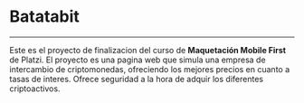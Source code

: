 # <h1>Batatabit</h1>
--- 
Este es el proyecto de finalizacion del curso de **Maquetación Mobile First** de Platzi. El proyecto es una pagina web que simula una empresa de intercambio de criptomonedas, ofreciendo los mejores precios en cuanto a tasas de interes. Ofrece seguridad a la hora de adquir los diferentes criptoactivos.
